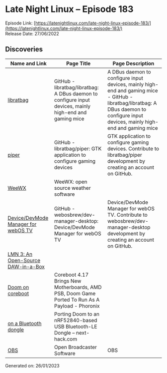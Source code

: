 # Late Night Linux – Episode 183
Episode Link: [https://latenightlinux.com/late-night-linux-episode-183/](https://latenightlinux.com/late-night-linux-episode-183/)  
Release Date: 27/06/2022
## Discoveries

| Name and Link | Page Title | Page Description |
| ----- | ----- | ----- |
| [libratbag](https://github.com/libratbag/libratbag) | GitHub - libratbag/libratbag: A DBus daemon to configure input devices, mainly high-end and gaming mice | A DBus daemon to configure input devices, mainly high-end and gaming mice - GitHub - libratbag/libratbag: A DBus daemon to configure input devices, mainly high-end and gaming mice |
| [piper](https://github.com/libratbag/piper/) | GitHub - libratbag/piper: GTK application to configure gaming devices | GTK application to configure gaming devices. Contribute to libratbag/piper development by creating an account on GitHub. |
| [WeeWX](https://www.weewx.com/) | WeeWX: open source weather software |  |
| [Device/DevMode Manager for webOS TV](https://github.com/webosbrew/dev-manager-desktop) | GitHub - webosbrew/dev-manager-desktop: Device/DevMode Manager for webOS TV | Device/DevMode Manager for webOS TV. Contribute to webosbrew/dev-manager-desktop development by creating an account on GitHub. |
| [LMN 3: An Open-Source DAW-in-a-Box](https://youtu.be/h5UmPTttN1s) |  |  |
| [Doom on coreboot](https://www.phoronix.com/scan.php?page=news_item&px=Coreboot-4.17) | Coreboot 4.17 Brings New Motherboards, AMD PSB, Doom Game Ported To Run As A Payload - Phoronix |  |
| [on a Bluetooth dongle](https://next-hack.com/index.php/2021/11/13/porting-doom-to-an-nrf52840-based-usb-bluetooth-le-dongle/) | Porting Doom to an nRF52840-based USB Bluetooth-LE Dongle – next-hack.com |  |
| [OBS](https://obsproject.com/) | Open Broadcaster Software | OBS | OBS (Open Broadcaster Software) is free and open source software for video recording and live streaming. Stream to Twitch, YouTube and many other providers or record your own videos with high quality H264 / AAC encoding. |

Generated on: 26/01/2023